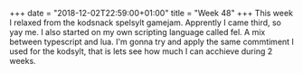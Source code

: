 +++
date = "2018-12-02T22:59:00+01:00"
title = "Week 48"
+++
This week I relaxed from the kodsnack spelsylt gamejam. Apprently I came third, so yay me. I also started on my own scripting language called fel. A mix between typescript and lua. I'm gonna try and apply the same commtiment I used for the kodsylt, that is lets see how much I can acchieve during 2 weeks.
